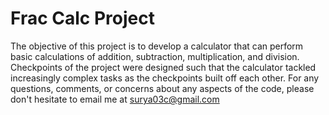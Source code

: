 #  Frac Calc Project
The objective of this project is to develop a calculator that can perform basic calculations of addition, subtraction, multiplication, and division.
Checkpoints of the project were designed such that the calculator tackled increasingly complex tasks as the checkpoints built off each other.
For any questions, comments, or concerns about any aspects of the code, please don't hesitate to email me at surya03c@gmail.com
